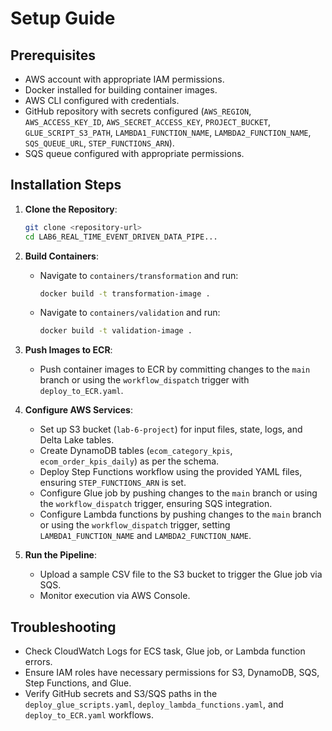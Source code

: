 # Setup Guide

## Prerequisites
- AWS account with appropriate IAM permissions.
- Docker installed for building container images.
- AWS CLI configured with credentials.
- GitHub repository with secrets configured (`AWS_REGION`, `AWS_ACCESS_KEY_ID`, `AWS_SECRET_ACCESS_KEY`, `PROJECT_BUCKET`, `GLUE_SCRIPT_S3_PATH`, `LAMBDA1_FUNCTION_NAME`, `LAMBDA2_FUNCTION_NAME`, `SQS_QUEUE_URL`, `STEP_FUNCTIONS_ARN`).
- SQS queue configured with appropriate permissions.

## Installation Steps
1. **Clone the Repository**:
   ```bash
   git clone <repository-url>
   cd LAB6_REAL_TIME_EVENT_DRIVEN_DATA_PIPE...
   ```

2. **Build Containers**:
   - Navigate to `containers/transformation` and run:
     ```bash
     docker build -t transformation-image .
     ```
   - Navigate to `containers/validation` and run:
     ```bash
     docker build -t validation-image .
     ```

3. **Push Images to ECR**:
   - Push container images to ECR by committing changes to the `main` branch or using the `workflow_dispatch` trigger with `deploy_to_ECR.yaml`.

4. **Configure AWS Services**:
   - Set up S3 bucket (`lab-6-project`) for input files, state, logs, and Delta Lake tables.
   - Create DynamoDB tables (`ecom_category_kpis`, `ecom_order_kpis_daily`) as per the schema.
   - Deploy Step Functions workflow using the provided YAML files, ensuring `STEP_FUNCTIONS_ARN` is set.
   - Configure Glue job by pushing changes to the `main` branch or using the `workflow_dispatch` trigger, ensuring SQS integration.
   - Configure Lambda functions by pushing changes to the `main` branch or using the `workflow_dispatch` trigger, setting `LAMBDA1_FUNCTION_NAME` and `LAMBDA2_FUNCTION_NAME`.

5. **Run the Pipeline**:
   - Upload a sample CSV file to the S3 bucket to trigger the Glue job via SQS.
   - Monitor execution via AWS Console.

## Troubleshooting
- Check CloudWatch Logs for ECS task, Glue job, or Lambda function errors.
- Ensure IAM roles have necessary permissions for S3, DynamoDB, SQS, Step Functions, and Glue.
- Verify GitHub secrets and S3/SQS paths in the `deploy_glue_scripts.yaml`, `deploy_lambda_functions.yaml`, and `deploy_to_ECR.yaml` workflows.
